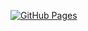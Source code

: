 [![GitHub Pages](https://img.shields.io/badge/AGI%20Dashboard-View%20Live-blue?style=flat-square&logo=github)](https://quantumblackswan.github.io/tice-curvature-agent)
